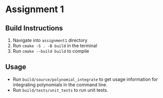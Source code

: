 # Assignment 1
## Build Instructions
1. Navigate into ```assignment1``` directory
2. Run ```cmake -S . -B build``` in the terminal
3. Run ```cmake --build build``` to compile

## Usage
* Run ```build/source/polynomial_integrate``` to get usage information for integrating polynomials in the command line.
* Run ```build/tests/unit_tests``` to run unit tests.

